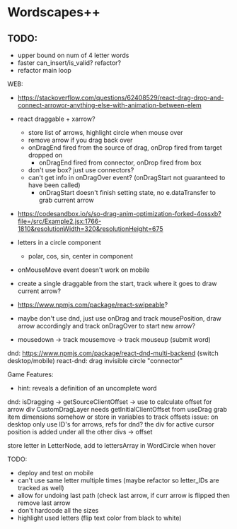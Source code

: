 # Wordscapes++
## TODO:
- upper bound on num of 4 letter words
- faster can_insert/is_valid? refactor?
- refactor main loop


WEB:
- https://stackoverflow.com/questions/62408529/react-drag-drop-and-connect-arrowor-anything-else-with-animation-between-elem
- react draggable + xarrow?
  - store list of arrows, highlight circle when mouse over
  - remove arrow if you drag back over
  - onDragEnd fired from the source of drag, onDrop fired from target dropped on
    - onDragEnd fired from connector, onDrop fired from box
  - don't use box? just use connectors?
  - can't get info in onDragOver event? (onDragStart not guaranteed to have been called)
    - onDragStart doesn't finish setting state, no e.dataTransfer to grab current arrow
- https://codesandbox.io/s/so-drag-anim-optimization-forked-4ossxb?file=/src/Example2.jsx:1766-1810&resolutionWidth=320&resolutionHeight=675
- letters in a circle component
  - polar, cos, sin, center in component

- onMouseMove event doesn't work on mobile
- create a single draggable from the start, track where it goes to draw current arrow?

- https://www.npmjs.com/package/react-swipeable?

- maybe don't use dnd, just use onDrag and track mousePosition, draw arrow
accordingly and track onDragOver to start new arrow?
- mousedown -> track mousemove -> track mouseup (submit word)


dnd:
https://www.npmjs.com/package/react-dnd-multi-backend (switch desktop/mobile)
react-dnd: drag invisible circle "connector"


Game Features:
- hint: reveals a definition of an uncomplete word


dnd:
isDragging -> getSourceClientOffset -> use to calculate offset for arrow div
CustomDragLayer needs getInitialClientOffset from useDrag 
grab item dimensions somehow or store in variables to track offsets
issue: on desktop
only use ID's for arrows, refs for dnd?
the div for active cursor position is added under all the other divs -> offset

store letter in LetterNode, add to lettersArray in WordCircle when hover

TODO:
- deploy and test on mobile
- can't use same letter multiple times (maybe refactor so letter_IDs are tracked as well)
- allow for undoing last path (check last arrow, if curr arrow is flipped then remove last arrow
- don't hardcode all the sizes
- highlight used letters (flip text color from black to white)
